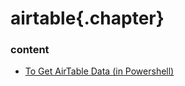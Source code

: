 ﻿
# airtable{.chapter}

### content

- [To Get AirTable Data (in Powershell)](get_airtable_data.md)
